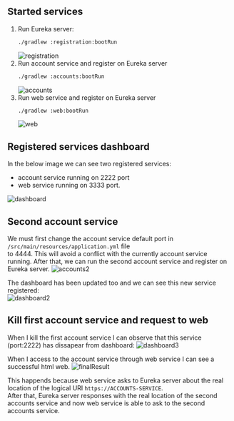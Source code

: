 ## Started services
1. Run Eureka server: 
    ```bash
    ./gradlew :registration:bootRun
    ```
   ![registration](https://user-images.githubusercontent.com/45805074/147889906-421265b1-868e-461b-9fa3-a5d301aff16e.png)
2. Run account service and register on Eureka server
   ```bash
   ./gradlew :accounts:bootRun
   ```
   ![accounts](https://user-images.githubusercontent.com/45805074/147889985-51e0ea78-7070-449e-9ffb-868347dc7453.png)
3. Run web service and register on Eureka server
   ```bash
   ./gradlew :web:bootRun
   ```
   ![web](https://user-images.githubusercontent.com/45805074/147890020-c9f6b2aa-6907-4ba0-bbb3-4a0bd5da9ba6.png)

## Registered services dashboard
In the below image we can see two registered services:
- account service running on 2222 port
- web service running on 3333 port.  

![dashboard](https://user-images.githubusercontent.com/45805074/147890096-e0dc7fbb-770c-4063-9b4b-8710afd858fd.png)

## Second account service
We must first change the account service default port in ``/src/main/resources/application.yml`` file  
to 4444. This will avoid a conflict with the currently account service running.
After that, we can run the second account service and register on Eureka server.
![accounts2](https://user-images.githubusercontent.com/45805074/147890279-bb9f93a5-e177-47cb-b3eb-fb44939eb973.png)

The dashboard has been updated too and we can see this new service registered:  
![dashboard2](https://user-images.githubusercontent.com/45805074/147890316-e93965d1-a67b-4fc8-82e9-234eb84d994e.png)

## Kill first account service and request to web
When I kill the first account service I can observe that 
this service (port:2222) has dissapear from dashboard:
![dashboard3](https://user-images.githubusercontent.com/45805074/147890344-477578f8-b25b-4e3c-ab06-33b1d69d10cb.png)  

When I access to the account service through web service I can see
a successful html web.
![finalResult](https://user-images.githubusercontent.com/45805074/147890378-bffa9161-46d3-4576-b6dc-c86b30a74e98.png)  

This happends because web service asks to Eureka server about the real location of the logical URI ``https://ACCOUNTS-SERVICE``.  
After that, Eureka server responses with the real location of the second 
accounts service and now web service is able to ask to the second accounts service.
